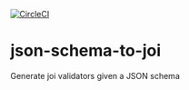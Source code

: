 [![CircleCI](https://circleci.com/gh/delta62/json-schema-validator.svg?style=svg)](https://circleci.com/gh/delta62/json-schema-validator)

# json-schema-to-joi

Generate joi validators given a JSON schema
